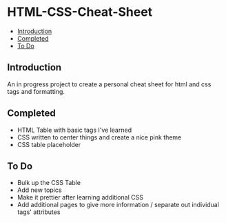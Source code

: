 # HTML-CSS-Cheat-Sheet

* [Introduction](#Introduction)
* [Completed](#Completed)
* [To Do](#To%Do)

## Introduction

An in progress project to create a personal cheat sheet for html and css tags and formatting.

## Completed

* HTML Table with basic tags I've learned
* CSS written to center things and create a nice pink theme
* CSS table placeholder

## To Do

* Bulk up the CSS Table
* Add new topics
* Make it prettier after learning additional CSS
* Add additional pages to give more information / separate out individual tags' attributes
